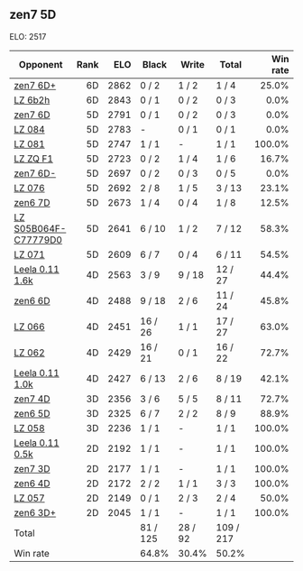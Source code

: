 ## zen7 5D ##

ELO: 2517

Opponent | Rank | ELO | Black | Write | Total | Win rate
---------|-----:|----:|-------|-------|-------|-------:
[zen7 6D+](zen7%206D+.md) | 6D | 2862 | 0 / 2 | 1 / 2 | 1 / 4 | 25.0%
[LZ 6b2h](LZ%206b2h.md) | 6D | 2843 | 0 / 1 | 0 / 2 | 0 / 3 | 0.0%
[zen7 6D](zen7%206D.md) | 5D | 2791 | 0 / 1 | 0 / 2 | 0 / 3 | 0.0%
[LZ 084](LZ%20084.md) | 5D | 2783 | - | 0 / 1 | 0 / 1 | 0.0%
[LZ 081](LZ%20081.md) | 5D | 2747 | 1 / 1 | - | 1 / 1 | 100.0%
[LZ ZQ F1](LZ%20ZQ%20F1.md) | 5D | 2723 | 0 / 2 | 1 / 4 | 1 / 6 | 16.7%
[zen7 6D-](zen7%206D-.md) | 5D | 2697 | 0 / 2 | 0 / 3 | 0 / 5 | 0.0%
[LZ 076](LZ%20076.md) | 5D | 2692 | 2 / 8 | 1 / 5 | 3 / 13 | 23.1%
[zen6 7D](zen6%207D.md) | 5D | 2673 | 1 / 4 | 0 / 4 | 1 / 8 | 12.5%
[LZ S05B064F-C77779D0](LZ%20S05B064F-C77779D0.md) | 5D | 2641 | 6 / 10 | 1 / 2 | 7 / 12 | 58.3%
[LZ 071](LZ%20071.md) | 5D | 2609 | 6 / 7 | 0 / 4 | 6 / 11 | 54.5%
[Leela 0.11 1.6k](Leela%200.11%201.6k.md) | 4D | 2563 | 3 / 9 | 9 / 18 | 12 / 27 | 44.4%
[zen6 6D](zen6%206D.md) | 4D | 2488 | 9 / 18 | 2 / 6 | 11 / 24 | 45.8%
[LZ 066](LZ%20066.md) | 4D | 2451 | 16 / 26 | 1 / 1 | 17 / 27 | 63.0%
[LZ 062](LZ%20062.md) | 4D | 2429 | 16 / 21 | 0 / 1 | 16 / 22 | 72.7%
[Leela 0.11 1.0k](Leela%200.11%201.0k.md) | 4D | 2427 | 6 / 13 | 2 / 6 | 8 / 19 | 42.1%
[zen7 4D](zen7%204D.md) | 3D | 2356 | 3 / 6 | 5 / 5 | 8 / 11 | 72.7%
[zen6 5D](zen6%205D.md) | 3D | 2325 | 6 / 7 | 2 / 2 | 8 / 9 | 88.9%
[LZ 058](LZ%20058.md) | 3D | 2236 | 1 / 1 | - | 1 / 1 | 100.0%
[Leela 0.11 0.5k](Leela%200.11%200.5k.md) | 2D | 2192 | 1 / 1 | - | 1 / 1 | 100.0%
[zen7 3D](zen7%203D.md) | 2D | 2177 | 1 / 1 | - | 1 / 1 | 100.0%
[zen6 4D](zen6%204D.md) | 2D | 2172 | 2 / 2 | 1 / 1 | 3 / 3 | 100.0%
[LZ 057](LZ%20057.md) | 2D | 2149 | 0 / 1 | 2 / 3 | 2 / 4 | 50.0%
[zen6 3D+](zen6%203D+.md) | 2D | 2045 | 1 / 1 | - | 1 / 1 | 100.0%
Total | | | 81 / 125 | 28 / 92 | 109 / 217 | 
Win rate| | | 64.8% | 30.4% | 50.2% | 
